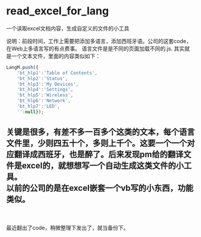 # read_excel_for_lang
一个读取excel文档内容，生成自定义的文件的小工具

说明：前段时间，工作上需要把添加多语言，添加西班牙语。公司的这套code，在Web上多语言写的有点费事。
语言文件是是不同的页面加载不同的.js.
其实就是一个文本文件，里面的内容类似如下：
```JavaScript
LangM.push({
	'bt_hlp1':'Table of Contents',
	'bt_hlp2':'Status',
	'bt_hlp3':'My Devices',
	'bt_hlp4':'Settings',
	'bt_hlp5':'Wireless',
	'bt_hlp6':'Network',
	'bt_hlp7':'LED',
	'':null});
```
关键是很多，有差不多一百多个这类的文本，每个语言文件里，少则四五十个，多则上千个。这要一个一个对应翻译成西班牙，也是醉了。后来发现pm给的翻译文件是excel的，就想想写一个自动生成这类文件的小工具。<br>
以前的公司的是在excel嵌套一个vb写的小东西，功能类似。<br>
--------------
<br/><br/>
最近翻出了code，稍微整理下发出了，就当备份下。

